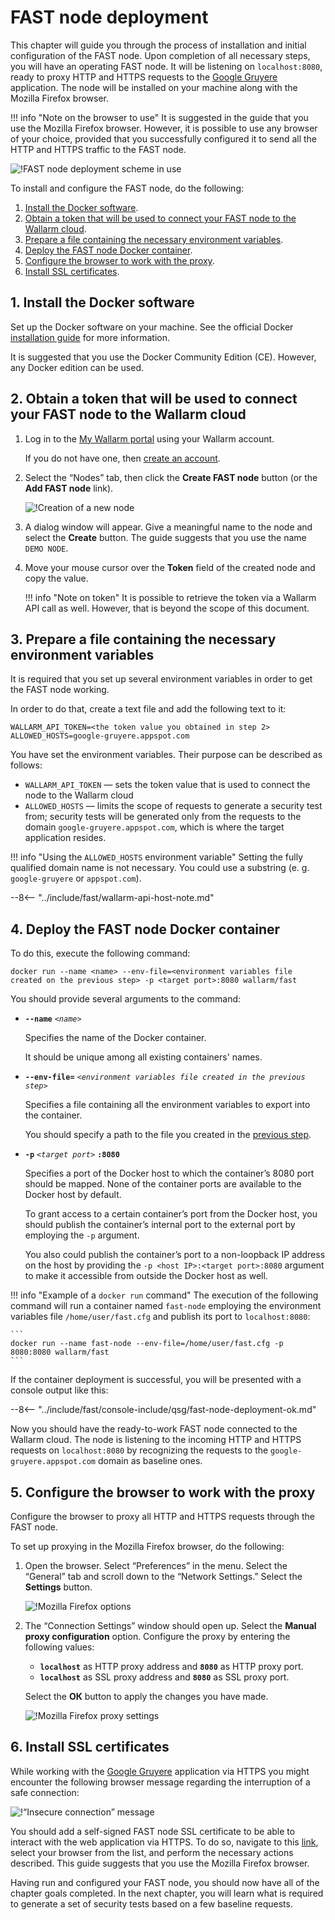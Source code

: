 [img-qsg-deployment-scheme]:    ../../images/fast/qsg/en/deployment/5-qsg-fast-inst-scheme.png
[img-fast-create-node]:         ../../images/fast/qsg/common/deployment/6-qsg-fast-inst-create-node.png   
[img-firefox-options]:          ../../images/fast/qsg/common/deployment/9-qsg-fast-inst-ff-options-window.png
[img-firefox-proxy-options]:    ../../images/fast/qsg/common/deployment/10-qsg-fast-inst-ff-proxy-options.png
[img-insecure-connection]:      ../../images/fast/qsg/common/deployment/11-qsg-fast-inst-untrusted-cert.png

[link-https-google-gruyere]:    https://google-gruyere.appspot.com
[link-docker-docs]:             https://docs.docker.com/
[link-wl-fast-trial]:           https://fast.wallarm.com/signup
[link-wl-console]:              https://us1.my.wallarm.com
[link-ssl-installation]:        ../ssl/intro.md

[wl-cloud-list]:    ../CLOUD-LIST.md
      
[anchor1]:  #1-install-the-docker-software              
[anchor2]:  #2-obtain-a-token-that-will-be-used-to-connect-your-fast-node-to-the-wallarm-cloud
[anchor3]:  #3-prepare-a-file-containing-the-necessary-environment-variables 
[anchor4]:  #4-deploy-the-fast-node-docker-container 
[anchor5]:  #5-configure-the-browser-to-work-with-the-proxy
[anchor6]:  #6-install-ssl-certificates 
    
    
# FAST node deployment

This chapter will guide you through the process of installation and initial configuration of the FAST node. Upon completion of all necessary steps, you will have an operating FAST node. It will be listening on `localhost:8080`, ready to proxy HTTP and HTTPS requests to the [Google Gruyere][link-https-google-gruyere] application. The node will be installed on your machine along with the Mozilla Firefox browser.
    
!!! info "Note on the browser to use"
    It is suggested in the guide that you use the Mozilla Firefox browser. However, it is possible to use any browser of your choice, provided that you successfully configured it to send all the HTTP and HTTPS traffic to the FAST node.

![!FAST node deployment scheme in use][img-qsg-deployment-scheme]    
        
To install and configure the FAST node, do the following:

1.  [Install the Docker software][anchor1].
2.  [Obtain a token that will be used to connect your FAST node to the Wallarm cloud][anchor2].
3.  [Prepare a file containing the necessary environment variables][anchor3].
4.  [Deploy the FAST node Docker container][anchor4].
5.  [Configure the browser to work with the proxy][anchor5].
6.  [Install SSL certificates][anchor6].
            
##  1.  Install the Docker software 

Set up the Docker software on your machine. See the official Docker [installation guide][link-docker-docs] for more information.

It is suggested that you use the Docker Community Edition (CE). However, any Docker edition can be used.
    
    
##  2.  Obtain a token that will be used to connect your FAST node to the Wallarm cloud

1.  Log in to the [My Wallarm portal][link-wl-console] using your Wallarm account.

    If you do not have one, then [create an account][link-wl-fast-trial].

2.  Select the “Nodes” tab, then click the **Create FAST node** button (or the **Add FAST node** link).

    ![!Creation of a new node][img-fast-create-node]

3.  A dialog window will appear. Give a meaningful name to the node and select the **Create** button. The guide suggests that you use the name `DEMO NODE`.
    
4.  Move your mouse cursor over the **Token** field of the created node and copy the value.

    !!! info "Note on token"
        It is possible to retrieve the token via a Wallarm API call as well. However, that is beyond the scope of this document. 
        
##  3.  Prepare a file containing the necessary environment variables 

It is required that you set up several environment variables in order to get the FAST node working.

In order to do that, create a text file and add the following text to it:

```
WALLARM_API_TOKEN=<the token value you obtained in step 2>
ALLOWED_HOSTS=google-gruyere.appspot.com
```

You have set the environment variables. Their purpose can be described as follows:
* `WALLARM_API_TOKEN` — sets the token value that is used to connect the node to the Wallarm cloud
* `ALLOWED_HOSTS` — limits the scope of requests to generate a security test from; security tests will be generated only from the requests to the domain `google-gruyere.appspot.com`, which is where the target application resides.
    
!!! info "Using the `ALLOWED_HOSTS` environment variable"
    Setting the fully qualified domain name is not necessary. You could use a substring (e. g. `google-gruyere` or `appspot.com`).

--8<-- "../include/fast/wallarm-api-host-note.md"
   
##  4.  Deploy the FAST node Docker container

To do this, execute the following command:

```
docker run --name <name> --env-file=<environment variables file created on the previous step> -p <target port>:8080 wallarm/fast
```

You should provide several arguments to the command:
    
* **`--name`** *`<name>`*
        
    Specifies the name of the Docker container.
    
    It should be unique among all existing containers' names.
    
* **`--env-file=`** *`<environment variables file created in the previous step>`*
    
    Specifies a file containing all the environment variables to export into the container.
    
    You should specify a path to the file you created in the [previous step][anchor3].

* **`-p`** *`<target port>`* **`:8080`**
    
    Specifies a port of the Docker host to which the container’s 8080 port should be mapped. None of the container ports are available to the Docker host by default. 
    
    To grant access to a certain container’s port from the Docker host, you should publish the container’s internal port to the external port by employing the `-p` argument. 
    
    You also could publish the container’s port to a non-loopback IP address on the host by providing the `-p <host IP>:<target port>:8080` argument to make it accessible from outside the Docker host as well.        

!!! info "Example of a `docker run` command"
    The execution of the following command will run a container named `fast-node` employing the environment variables file `/home/user/fast.cfg` and publish its port to `localhost:8080`:

    ```
    docker run --name fast-node --env-file=/home/user/fast.cfg -p 8080:8080 wallarm/fast
    ```

If the container deployment is successful, you will be presented with a console output like this:

--8<-- "../include/fast/console-include/qsg/fast-node-deployment-ok.md"

Now you should have the ready-to-work FAST node connected to the Wallarm cloud. The node is listening to the incoming HTTP and HTTPS requests on `localhost:8080` by recognizing the requests to the `google-gruyere.appspot.com` domain as baseline ones.
    
    
##  5.  Configure the browser to work with the proxy

Configure the browser to proxy all HTTP and HTTPS requests through the FAST node. 

To set up proxying in the Mozilla Firefox browser, do the following:

1.  Open the browser. Select “Preferences” in the menu. Select the “General” tab and scroll down to the “Network Settings.” Select the **Settings** button.

    ![!Mozilla Firefox options][img-firefox-options]

2.  The “Connection Settings” window should open up. Select the **Manual proxy configuration** option. Configure the proxy by entering the following values:

    * **`localhost`** as HTTP proxy address and **`8080`** as HTTP proxy port. 
    * **`localhost`** as SSL proxy address and **`8080`** as SSL proxy port.
        
    Select the **ОК** button to apply the changes you have made.

    ![!Mozilla Firefox proxy settings][img-firefox-proxy-options]
    
    
##  6.  Install SSL certificates

While working with the [Google Gruyere][link-https-google-gruyere] application via HTTPS you might encounter the following browser message regarding the interruption of a safe connection:

![!“Insecure connection” message][img-insecure-connection]

You should add a self-signed FAST node SSL certificate to be able to interact with the web application via HTTPS. To do so, navigate to this [link][link-ssl-installation], select your browser from the list, and perform the necessary actions described. This guide suggests that you use the Mozilla Firefox browser.
        
Having run and configured your FAST node, you should now have all of the chapter goals completed. In the next chapter, you will learn what is required to generate a set of security tests based on a few baseline requests.
    